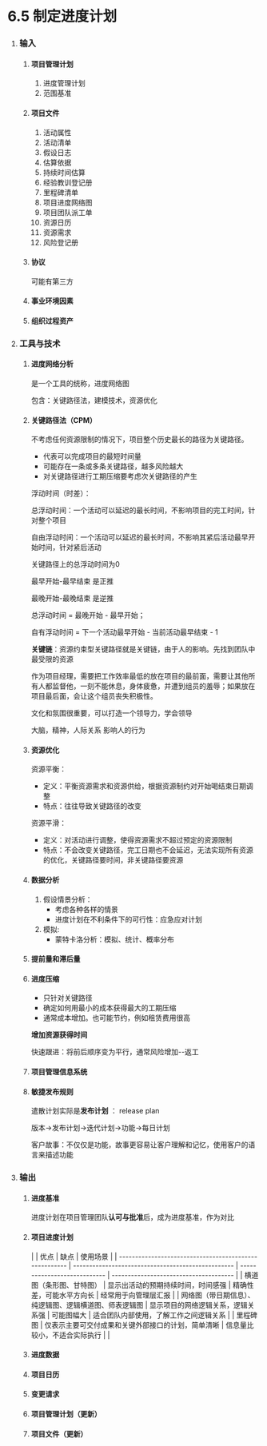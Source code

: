 # 6.5 制定进度计划

1. ### 输入

   1. #### 项目管理计划

      1. 进度管理计划
      2. 范围基准

   2. #### 项目文件

      1. 活动属性
      2. 活动清单
      3. 假设日志
      4. 估算依据
      5. 持续时间估算
      6. 经验教训登记册
      7. 里程碑清单
      8. 项目进度网络图
      9. 项目团队派工单
      10. 资源日历
      11. 资源需求
      12. 风险登记册

   3. #### 协议

      可能有第三方

   4. #### 事业环境因素

   5. #### 组织过程资产

2. ### 工具与技术

   1. #### 进度网络分析

      是一个工具的统称，进度网络图

      包含：关键路径法，建模技术，资源优化

   2. #### 关键路径法（CPM）

      不考虑任何资源限制的情况下，项目整个历史最长的路径为关键路径。

      * 代表可以完成项目的最短时间量
      * 可能存在一条或多条关键路径，越多风险越大
      * 对关键路径进行工期压缩要考虑次关键路径的产生

      浮动时间（时差）：

      总浮动时间：一个活动可以延迟的最长时间，不影响项目的完工时间，针对整个项目

      自由浮动时间：一个活动可以延迟的最长时间，不影响其紧后活动最早开始时间，针对紧后活动

      关键路径上的总浮动时间为0

      最早开始-最早结束 是正推

      最晚开始-最晚结束 是逆推

      总浮动时间 = 最晚开始 - 最早开始；

      自有浮动时间 = 下一个活动最早开始 - 当前活动最早结束 - 1

      **关键链**：资源约束型关键路径就是关键链，由于人的影响。先找到团队中最受限的资源

      作为项目经理，需要把工作效率最低的放在项目的最前面，需要让其他所有人都监督他，一刻不能休息，身体疲惫，并遭到组员的羞辱；如果放在项目最后面，会让这个组员丧失积极性。

      文化和氛围很重要，可以打造一个领导力，学会领导

      大脑，精神，人际关系 影响人的行为

   3. #### 资源优化

      资源平衡：

      * 定义：平衡资源需求和资源供给，根据资源制约对开始喝结束日期调整
      * 特点：往往导致关键路径的改变

      资源平滑：

      * 定义：对活动进行调整，使得资源需求不超过预定的资源限制
      * 特点：不会改变关键路径，完工日期也不会延迟，无法实现所有资源的优化，关键路径要时间，非关键路径要资源

   4. #### 数据分析

      1. 假设情景分析：
         * 考虑各种各样的情景
         * 进度计划在不利条件下的可行性：应急应对计划
      2. 模拟:
         * 蒙特卡洛分析：模拟、统计、概率分布

   5. #### 提前量和滞后量

   6. #### 进度压缩

      * 只针对关键路径
      * 确定如何用最小的成本获得最大的工期压缩
      * 通常成本增加。也可能节约，例如租赁费用很高

      **增加资源获得时间**

      快速跟进：将前后顺序变为平行，通常风险增加--返工

   7. #### 项目管理信息系统

   8. #### 敏捷发布规则

      遣散计划实际是**发布计划** ： release plan

      版本->发布计划->迭代计划->功能->每日计划

      客户故事：不仅仅是功能，故事更容易让客户理解和记忆，使用客户的语言来描述功能

3. ### 输出

   1. #### 进度基准

      进度计划在项目管理团队**认可与批准**后，成为进度基准，作为对比

   2. #### 项目进度计划

      |                                                        | 优点                                               | 缺点                         | 使用场景                               |
   | ------------------------------------------------------ | -------------------------------------------------- | ---------------------------- | -------------------------------------- |
      | 横道图（条形图、甘特图）                               | 显示出活动的预期持续时间，时间感强                 | 精确性差，可能水平方向长     | 经常用于向管理层汇报                   |
   | 网络图（带日期信息）、纯逻辑图、逻辑横道图、师表逻辑图 | 显示项目的网络逻辑关系，逻辑关系强                 | 可能图幅大                   | 适合团队内部使用，了解工作之间逻辑关系 |
      | 里程碑图                                               | 仅表示主要可交付成果和关键外部接口的计划，简单清晰 | 信息量比较小，不适合实际执行 |                                        |

      
   
   3. #### 进度数据
   
   4. #### 项目日历
   
   5. #### 变更请求
   
   6. #### 项目管理计划（更新）
   
   7. #### 项目文件（更新）